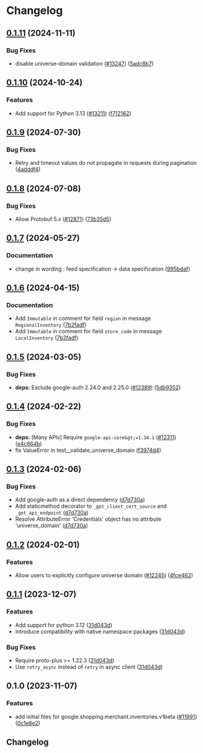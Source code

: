 # Changelog

## [0.1.11](https://github.com/googleapis/google-cloud-python/compare/google-shopping-merchant-inventories-v0.1.10...google-shopping-merchant-inventories-v0.1.11) (2024-11-11)


### Bug Fixes

* disable universe-domain validation  ([#13247](https://github.com/googleapis/google-cloud-python/issues/13247)) ([5adc8b7](https://github.com/googleapis/google-cloud-python/commit/5adc8b7d2cc8ab9707ab5a65f15270c125cee051))

## [0.1.10](https://github.com/googleapis/google-cloud-python/compare/google-shopping-merchant-inventories-v0.1.9...google-shopping-merchant-inventories-v0.1.10) (2024-10-24)


### Features

* Add support for Python 3.13 ([#13211](https://github.com/googleapis/google-cloud-python/issues/13211)) ([f712162](https://github.com/googleapis/google-cloud-python/commit/f712162c01f065da29fffbbed1e856a1f3876b1b))

## [0.1.9](https://github.com/googleapis/google-cloud-python/compare/google-shopping-merchant-inventories-v0.1.8...google-shopping-merchant-inventories-v0.1.9) (2024-07-30)


### Bug Fixes

* Retry and timeout values do not propagate in requests during pagination ([4adddf4](https://github.com/googleapis/google-cloud-python/commit/4adddf4d90634e454ee006774bfc631fc12c1700))

## [0.1.8](https://github.com/googleapis/google-cloud-python/compare/google-shopping-merchant-inventories-v0.1.7...google-shopping-merchant-inventories-v0.1.8) (2024-07-08)


### Bug Fixes

* Allow Protobuf 5.x ([#12871](https://github.com/googleapis/google-cloud-python/issues/12871)) ([73b35d5](https://github.com/googleapis/google-cloud-python/commit/73b35d56f8626d99ce7c3902a8c223cc09b4ca74))

## [0.1.7](https://github.com/googleapis/google-cloud-python/compare/google-shopping-merchant-inventories-v0.1.6...google-shopping-merchant-inventories-v0.1.7) (2024-05-27)


### Documentation

* change in wording : feed specification -&gt; data specification ([995bdaf](https://github.com/googleapis/google-cloud-python/commit/995bdaf5d95fcbfae7ee63393fb394cc2dba687a))

## [0.1.6](https://github.com/googleapis/google-cloud-python/compare/google-shopping-merchant-inventories-v0.1.5...google-shopping-merchant-inventories-v0.1.6) (2024-04-15)


### Documentation

* Add `Immutable` in comment for field `region` in message `RegionalInventory` ([7b2fadf](https://github.com/googleapis/google-cloud-python/commit/7b2fadf9b68fd57adc0c9e17d4b44463d5eee68d))
* Add `Immutable` in comment for field `store_code` in message `LocalInventory` ([7b2fadf](https://github.com/googleapis/google-cloud-python/commit/7b2fadf9b68fd57adc0c9e17d4b44463d5eee68d))

## [0.1.5](https://github.com/googleapis/google-cloud-python/compare/google-shopping-merchant-inventories-v0.1.4...google-shopping-merchant-inventories-v0.1.5) (2024-03-05)


### Bug Fixes

* **deps:** Exclude google-auth 2.24.0 and 2.25.0 ([#12389](https://github.com/googleapis/google-cloud-python/issues/12389)) ([5db9352](https://github.com/googleapis/google-cloud-python/commit/5db93528a1ad20825d4d12dcf5fdf9624879f2ce))

## [0.1.4](https://github.com/googleapis/google-cloud-python/compare/google-shopping-merchant-inventories-v0.1.3...google-shopping-merchant-inventories-v0.1.4) (2024-02-22)


### Bug Fixes

* **deps:** [Many APIs] Require `google-api-core&gt;=1.34.1` ([#12311](https://github.com/googleapis/google-cloud-python/issues/12311)) ([e4c864b](https://github.com/googleapis/google-cloud-python/commit/e4c864b3e67c7f7f33dfb0d2107fa138492ad338))
* fix ValueError in test__validate_universe_domain ([f3974d4](https://github.com/googleapis/google-cloud-python/commit/f3974d46a9ba9f549e31251ebc2daeb6b9b4745a))

## [0.1.3](https://github.com/googleapis/google-cloud-python/compare/google-shopping-merchant-inventories-v0.1.2...google-shopping-merchant-inventories-v0.1.3) (2024-02-06)


### Bug Fixes

* Add google-auth as a direct dependency ([d7d730a](https://github.com/googleapis/google-cloud-python/commit/d7d730acd3b1da86b996fa18c81272f1c9a00406))
* Add staticmethod decorator to `_get_client_cert_source` and `_get_api_endpoint` ([d7d730a](https://github.com/googleapis/google-cloud-python/commit/d7d730acd3b1da86b996fa18c81272f1c9a00406))
* Resolve AttributeError 'Credentials' object has no attribute 'universe_domain' ([d7d730a](https://github.com/googleapis/google-cloud-python/commit/d7d730acd3b1da86b996fa18c81272f1c9a00406))

## [0.1.2](https://github.com/googleapis/google-cloud-python/compare/google-shopping-merchant-inventories-v0.1.1...google-shopping-merchant-inventories-v0.1.2) (2024-02-01)


### Features

* Allow users to explicitly configure universe domain ([#12245](https://github.com/googleapis/google-cloud-python/issues/12245)) ([4fce462](https://github.com/googleapis/google-cloud-python/commit/4fce46283482bc303fd9bf8b25c3e74b2e619d6c))

## [0.1.1](https://github.com/googleapis/google-cloud-python/compare/google-shopping-merchant-inventories-v0.1.0...google-shopping-merchant-inventories-v0.1.1) (2023-12-07)


### Features

* Add support for python 3.12 ([31d043d](https://github.com/googleapis/google-cloud-python/commit/31d043de5a0b8bd329e8d5a36e7811d5ea7bd7a1))
* Introduce compatibility with native namespace packages ([31d043d](https://github.com/googleapis/google-cloud-python/commit/31d043de5a0b8bd329e8d5a36e7811d5ea7bd7a1))


### Bug Fixes

* Require proto-plus &gt;= 1.22.3 ([31d043d](https://github.com/googleapis/google-cloud-python/commit/31d043de5a0b8bd329e8d5a36e7811d5ea7bd7a1))
* Use `retry_async` instead of `retry` in async client ([31d043d](https://github.com/googleapis/google-cloud-python/commit/31d043de5a0b8bd329e8d5a36e7811d5ea7bd7a1))

## 0.1.0 (2023-11-07)


### Features

* add initial files for google.shopping.merchant.inventories.v1beta ([#11991](https://github.com/googleapis/google-cloud-python/issues/11991)) ([0c1e8e2](https://github.com/googleapis/google-cloud-python/commit/0c1e8e2dd4b0683e67f3d637f3af977f3fe1510e))

## Changelog
